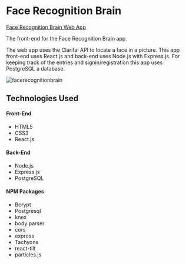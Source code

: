 # Face Recognition Brain 

[Face Recognition Brain Web App](https://facerecognitionbrainpower.herokuapp.com/)

The front-end for the Face Recognition Brain app. 

The web app uses the Clarifai API to locate a face in a picture. This app front-end uses React.js and back-end uses Node.js with Express.js. For keeping track of the entries and signin/registration this app uses PostgreSQL a database. 

![facerecognitionbrain](https://user-images.githubusercontent.com/71671616/132278805-f8f35fd9-7230-4f5b-be16-c67312949bb8.gif)


## Technologies Used

#### Front-End
* HTML5
* CSS3
* React.js

#### Back-End
* Node.js
* Express.js
* PostgreSQL

#### NPM Packages
* Bcrypt
* Postgresql
* knex
* body parser
* cors
* express
* Tachyons
* react-tilt
* particles.js
